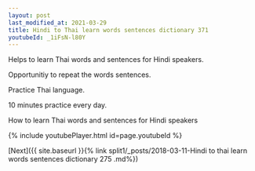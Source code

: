 ```yaml
---
layout: post
last_modified_at: 2021-03-29
title: Hindi to Thai learn words sentences dictionary 371 
youtubeId: _1iFsN-l80Y
---
```

 
 
Helps to learn Thai words and sentences for Hindi speakers.

Opportunitiy to repeat the words sentences. 

Practice Thai language. 
 
10 minutes practice every day. 
 
How to learn Thai words and sentences for Hindi speakers 
 
{% include youtubePlayer.html id=page.youtubeId %}
 
 
[Next]({{ site.baseurl }}{% link  split1/_posts/2018-03-11-Hindi to thai learn words sentences dictionary 275 .md%})
 
